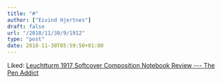 ```yaml
---
title: "#"
author: ["Eivind Hjertnes"]
draft: false
url: "/2018/11/30/9/1912"
type: "post"
date: 2018-11-30T05:59:50+01:00
---
```


Liked:
[Leuchtturm
1917 Softcover Composition Notebook Review --- The Pen Addict](https://www.penaddict.com/blog/2018/11/14/leuchtturm-1917-softcover-composition-notebook-review)
